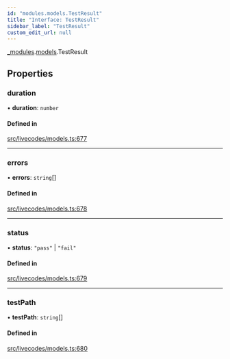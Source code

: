 ```yaml
---
id: "modules.models.TestResult"
title: "Interface: TestResult"
sidebar_label: "TestResult"
custom_edit_url: null
---
```


[_modules](../modules/modules.md).[models](../namespaces/modules.models.md).TestResult

## Properties

### duration

• **duration**: `number`

#### Defined in

[src/livecodes/models.ts:677](https://github.com/live-codes/livecodes/blob/0b19ad3/src/livecodes/models.ts#L677)

___

### errors

• **errors**: `string`[]

#### Defined in

[src/livecodes/models.ts:678](https://github.com/live-codes/livecodes/blob/0b19ad3/src/livecodes/models.ts#L678)

___

### status

• **status**: ``"pass"`` \| ``"fail"``

#### Defined in

[src/livecodes/models.ts:679](https://github.com/live-codes/livecodes/blob/0b19ad3/src/livecodes/models.ts#L679)

___

### testPath

• **testPath**: `string`[]

#### Defined in

[src/livecodes/models.ts:680](https://github.com/live-codes/livecodes/blob/0b19ad3/src/livecodes/models.ts#L680)
